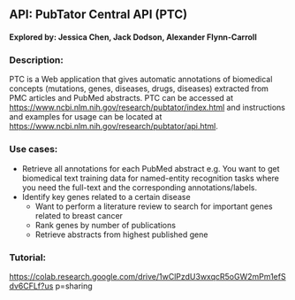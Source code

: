 ## API: PubTator Central API (PTC)

#### Explored by: Jessica Chen, Jack Dodson, Alexander Flynn-Carroll


### Description: 
PTC is a Web application that gives automatic annotations of biomedical concepts
(mutations, genes, diseases, drugs, diseases) extracted from PMC articles and PubMed
abstracts. PTC can be accessed at https://www.ncbi.nlm.nih.gov/research/pubtator/index.html
and instructions and examples for usage can be located at
https://www.ncbi.nlm.nih.gov/research/pubtator/api.html.


### Use cases:

-  Retrieve all annotations for each PubMed abstract e.g. You want to get biomedical text
training data for named-entity recognition tasks where you need the full-text and the
corresponding annotations/labels.
- Identify key genes related to a certain disease
  - Want to perform a literature review to search for important genes related to
  breast cancer
  - Rank genes by number of publications
  - Retrieve abstracts from highest published gene

### Tutorial:
https://colab.research.google.com/drive/1wClPzdU3wxqcR5oGW2mPm1efSdv6CFLf?us
p=sharing

